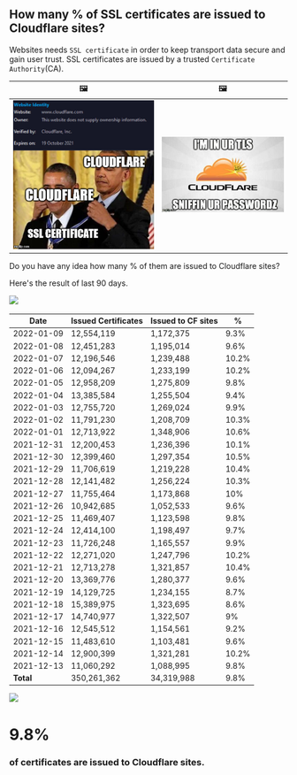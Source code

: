## How many % of SSL certificates are issued to Cloudflare sites?


Websites needs `SSL certificate` in order to keep transport data secure and gain user trust.
SSL certificates are issued by a trusted `Certificate Authority`(CA).

| 🖼 | 🖼 |
| --- | --- |
| ![](../../image/meme/cloudflare_selfsign.jpg) | ![](../../image/iminurtls.jpg) |

Do you have any idea how many % of them are issued to Cloudflare sites?

Here's the result of last 90 days.


![](DO_NOT_EDIT_ME_START)

| Date | Issued Certificates | Issued to CF sites | % |
| --- | --- | --- | --- |
| 2022-01-09 | 12,554,119 | 1,172,375 | 9.3% |
| 2022-01-08 | 12,451,283 | 1,195,014 | 9.6% |
| 2022-01-07 | 12,196,546 | 1,239,488 | 10.2% |
| 2022-01-06 | 12,094,267 | 1,233,199 | 10.2% |
| 2022-01-05 | 12,958,209 | 1,275,809 | 9.8% |
| 2022-01-04 | 13,385,584 | 1,255,504 | 9.4% |
| 2022-01-03 | 12,755,720 | 1,269,024 | 9.9% |
| 2022-01-02 | 11,791,230 | 1,208,709 | 10.3% |
| 2022-01-01 | 12,713,922 | 1,348,906 | 10.6% |
| 2021-12-31 | 12,200,453 | 1,236,396 | 10.1% |
| 2021-12-30 | 12,399,460 | 1,297,354 | 10.5% |
| 2021-12-29 | 11,706,619 | 1,219,228 | 10.4% |
| 2021-12-28 | 12,141,482 | 1,256,224 | 10.3% |
| 2021-12-27 | 11,755,464 | 1,173,868 | 10% |
| 2021-12-26 | 10,942,685 | 1,052,533 | 9.6% |
| 2021-12-25 | 11,469,407 | 1,123,598 | 9.8% |
| 2021-12-24 | 12,414,100 | 1,198,497 | 9.7% |
| 2021-12-23 | 11,726,248 | 1,165,557 | 9.9% |
| 2021-12-22 | 12,271,020 | 1,247,796 | 10.2% |
| 2021-12-21 | 12,713,278 | 1,321,857 | 10.4% |
| 2021-12-20 | 13,369,776 | 1,280,377 | 9.6% |
| 2021-12-19 | 14,129,725 | 1,234,155 | 8.7% |
| 2021-12-18 | 15,389,975 | 1,323,695 | 8.6% |
| 2021-12-17 | 14,740,977 | 1,322,507 | 9% |
| 2021-12-16 | 12,545,512 | 1,154,561 | 9.2% |
| 2021-12-15 | 11,483,610 | 1,103,481 | 9.6% |
| 2021-12-14 | 12,900,399 | 1,321,281 | 10.2% |
| 2021-12-13 | 11,060,292 | 1,088,995 | 9.8% |
| **Total** | 350,261,362 | 34,319,988 | 9.8% |


![](DO_NOT_EDIT_ME_END)


# 9.8%
### of certificates are issued to Cloudflare sites.
